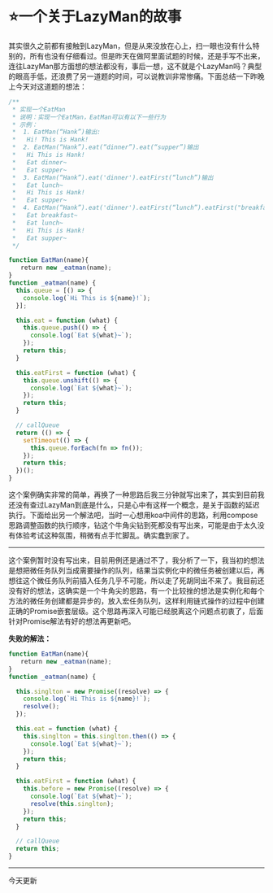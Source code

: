 # :star:一个关于LazyMan的故事

其实很久之前都有接触到LazyMan，但是从来没放在心上，扫一眼也没有什么特别的，所有也没有仔细看过。但是昨天在做阿里面试题的时候，还是手写不出来，连往LazyMan那方面想的想法都没有，事后一想，这不就是个LazyMan吗？典型的眼高手低，还浪费了另一道题的时间，可以说教训非常惨痛。下面总结一下昨晚上今天对这道题的想法：
```js
/**
 * 实现一个EatMan
 * 说明：实现一个EatMan，EatMan可以有以下一些行为
 * 示例：
 *  1. EatMan(“Hank”)输出:
 *   Hi! This is Hank!
 *  2. EatMan(“Hank”).eat(“dinner”).eat(“supper”)输出
 *   Hi This is Hank!
 *   Eat dinner~
 *   Eat supper~
 *  3. EatMan(“Hank”).eat('dinner').eatFirst(“lunch”)输出
 *   Eat lunch~
 *   Hi This is Hank!
 *   Eat supper~
 *  4. EatMan(“Hank”).eat('dinner').eatFirst(“lunch”).eatFirst("breakfast")输出
 *   Eat breakfast~
 *   Eat lunch~
 *   Hi This is Hank!
 *   Eat supper~
 */

function EatMan(name){
　　return new _eatman(name);
}
function _eatman(name) {
  this.queue = [() => {
    console.log(`Hi This is ${name}!`);
  }];

  this.eat = function (what) {
    this.queue.push(() => {
      console.log(`Eat ${what}~`);
    });
    return this;
  }

  this.eatFirst = function (what) {
    this.queue.unshift(() => {
      console.log(`Eat ${what}~`);
    });
    return this;
  }

  // callQueue
  return (() => {
    setTimeout(() => {
      this.queue.forEach(fn => fn());
    });
    return this;
  })();
}
```
这个案例确实非常的简单，再换了一种思路后我三分钟就写出来了，其实到目前我还没有查过LazyMan到底是什么，只是心中有这样一个概念，是关于函数的延迟执行。下面给出另一个解法吧，当时一心想用koa中间件的思路，利用compose思路调整函数的执行顺序，钻这个牛角尖钻到死都没有写出来，可能是由于太久没有体验考试这种氛围，稍微有点手忙脚乱。确实蠢到家了。

---
这个案例暂时没有写出来，目前用例还是通过不了，我分析了一下，我当初的想法是想把微任务队列当成需要操作的队列，结果当实例化中的微任务被创建以后，再想往这个微任务队列前插入任务几乎不可能，所以走了死胡同出不来了。我目前还没有好的想法，这确实是一个牛角尖的思路，有一个比较挫的想法是实例化和每个方法的微任务创建都是异步的，放入宏任务队列，这样利用链式操作的过程中创建正确的Promise嵌套层级。这个思路再深入可能已经脱离这个问题点初衷了，后面针对Promise解法有好的想法再更新吧。

**失败的解法：**
```js
function EatMan(name){
　　return new _eatman(name);
}
function _eatman(name) {

  this.singlton = new Promise((resolve) => {
    console.log(`Hi This is ${name}!`);
    resolve();
  });

  this.eat = function (what) {
    this.singlton = this.singlton.then(() => {
      console.log(`Eat ${what}~`);
    });
    return this;
  }

  this.eatFirst = function (what) {
    this.before = new Promise((resolve) => {
      console.log(`Eat ${what}~`);
      resolve(this.singlton);
    });
    return this;
  }

  // callQueue
  return this;
}
```

---
今天更新


